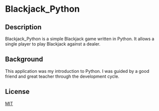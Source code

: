 # Blackjack_Python

## Description
Blackjack_Python is a simple Blackjack game written in Python. It allows a single player to play Blackjack against a dealer.

## Background
This application was my introduction to Python. I was guided by a good friend and great teacher through the development cycle.


## License
[MIT](https://choosealicense.com/licenses/mit/)
